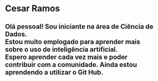 # Cesar Ramos
Olá pessoal!
Sou iniciante na área de Ciência de Dados. \
Estou muito emplogado para aprender mais sobre o uso de inteligência artificial. \
Espero aprender cada vez mais e poder contribuir com a comunidade.
Ainda estou aprendendo a utilizar o Git Hub.
---
